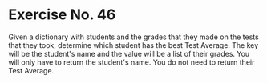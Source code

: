 # Exercise No. 46


Given a dictionary with students and the grades that they made on the tests that they took, determine which student has the best Test Average. The key will be the student's name and the value will be a list of their grades. You will only have to return the student's name. You do not need to return their Test Average. 